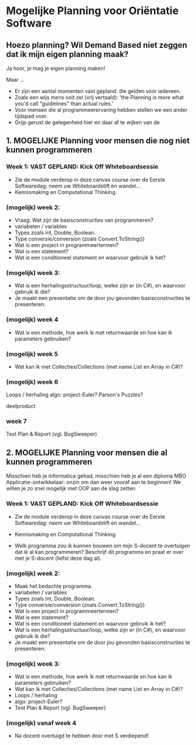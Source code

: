 # Mogelijke Planning voor Oriëntatie Software

## Hoezo planning? Wil Demand Based niet zeggen dat ik mijn eigen planning maak?
Ja hoor, je mag je eigen planning maken!

Maar ...
- Er zijn een aantal momenten vast gepland: die gelden voor iedereen.
- Zoals een wijs mens ooit zei (vrij vertaald): 'the Planning is more what you'd call "guidelines" than actual rules.'
- Voor mensen die al programmeerervaring hebben stellen we een ander tijdspad voor.
- Grijp gerust de gelegenheid hier en daar af te wijken van de

## 1. MOGELIJKE Planning voor mensen die nog niet kunnen programmeren

### Week 1: VAST GEPLAND: Kick Off Whiteboardsessie
- Zie de module verderop in deze canvas course over de Eerste Softwaredag: neem uw Whiteboardstift en wandel...
- Kennismaking en Computational Thinking.


### (mogelijk) week 2:
- Vraag: Wat zijn de basisconstructies van programmeren?
- variabelen / variables
- Types zoals int, Double, Boolean.
- Type conversie/conversion (zoals Convert.ToString())
- Wat is een project in programmeertermen?
- Wat is een statement?
- Wat is een conditioneel statement en waarvoor gebruik ik het?


### (mogelijk) week 3:
- Wat is een herhalingsstructuur/loop, welke zijn er (in C#), en waarvoor gebruik ik die?
- Je maakt een presentatie om de door jou gevonden basisconstructies te presenteren.

### (mogelijk) week 4
- Wat is een methode, hoe werk ik met returnwaarde en hoe kan ik parameters gebruiken?


### (mogelijk) week 5
- Wat kan ik met Collecties/Collections (met name List en Array in C#)?

### (mogelijk) week 6
Loops / herhaling
algo: project-Euler?
Parson's Puzzles?

deelproduct

### week 7
Test Plan & Report (vgl. BugSweeper)


## 2. MOGELIJKE Planning voor mensen die al kunnen programmeren

Misschien heb je informatica gehad, misschien heb je al een diploma MBO Applicatie-ontwikkelaar:
onzin om dan weer vooraf aan te beginnen! We willen je zo snel mogelijk met OOP aan de slag zetten.

### Week 1: VAST GEPLAND: Kick Off Whiteboardsessie
- Zie de module verderop in deze canvas course over de Eerste Softwaredag: neem uw Whiteboardstift en wandel...
- Kennismaking en Computational Thinking.

- Welk programma zou ik kunnen bouwen om mijn S-docent te overtuigen dat ik al kan programmeren? Beschrijf dit programma en praat er over met je S-docent (liefst deze dag al).

### (mogelijk) week 2:
- Maak het bedachte programma.
 - variabelen / variables
 - Types zoals int, Double, Boolean.
 - Type conversie/conversion (zoals Convert.ToString())
 - Wat is een project in programmeertermen?
 - Wat is een statement?
 - Wat is een conditioneel statement en waarvoor gebruik ik het?
 - Wat is een herhalingsstructuur/loop, welke zijn er (in C#), en waarvoor gebruik ik die?
- Je maakt een presentatie om de door jou gevonden basisconstructies te presenteren.


### (mogelijk) week 3:
- Wat is een methode, hoe werk ik met returnwaarde en hoe kan ik parameters gebruiken?
- Wat kan ik met Collecties/Collections (met name List en Array in C#)?
- Loops / herhaling
- algo: project-Euler?
- Test Plan & Report (vgl. BugSweeper)

### (mogelijk) vanaf week 4
- Na docent overtuigd te hebben door met S verdiepend!
